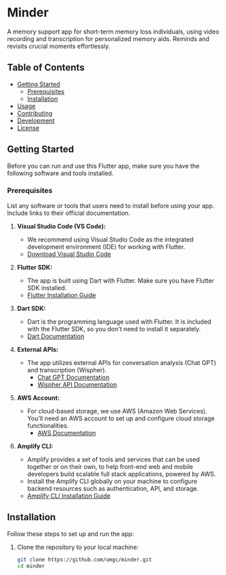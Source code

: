 # Minder

A memory support app for short-term memory loss individuals, using video recording and transcription for personalized memory aids. Reminds and revisits crucial moments effortlessly.

## Table of Contents
- [Getting Started](#getting-started)
  - [Prerequisites](#prerequisites)
  - [Installation](#installation)
- [Usage](#usage)
- [Contributing](#contributing)
- [Development](#development)
- [License](#license)

## Getting Started

Before you can run and use this Flutter app, make sure you have the following software and tools installed.

### Prerequisites

List any software or tools that users need to install before using your app. Include links to their official documentation.

1. **Visual Studio Code (VS Code):**
   - We recommend using Visual Studio Code as the integrated development environment (IDE) for working with Flutter.
   - [Download Visual Studio Code](https://code.visualstudio.com/)

2. **Flutter SDK:**
   - The app is built using Dart with Flutter. Make sure you have Flutter SDK installed.
   - [Flutter Installation Guide](https://flutter.dev/docs/get-started/install)

3. **Dart SDK:**
   - Dart is the programming language used with Flutter. It is included with the Flutter SDK, so you don't need to install it separately.
   - [Dart Documentation](https://dart.dev/)

4. **External APIs:**
   - The app utilizes external APIs for conversation analysis (Chat GPT) and transcription (Wispher).
     - [Chat GPT Documentation](https://chatgpt.com/documentation)
     - [Wispher API Documentation](https://wispher.io/api-docs/)

5. **AWS Account:**
   - For cloud-based storage, we use AWS (Amazon Web Services). You'll need an AWS account to set up and configure cloud storage functionalities.
     - [AWS Documentation](https://aws.amazon.com/getting-started/)

6. **Amplify CLI:**
   - Amplify provides a set of tools and services that can be used together or on their own, to help front-end web and mobile developers build scalable full stack applications, powered by AWS.
   - Install the Amplify CLI globally on your machine to configure backend resources such as authentication, API, and storage.
   - [Amplify CLI Installation Guide](https://docs.amplify.aws/cli/start/install)

## Installation

Follow these steps to set up and run the app:

1. Clone the repository to your local machine:

   ```bash
   git clone https://github.com/umgc/minder.git
   cd minder
